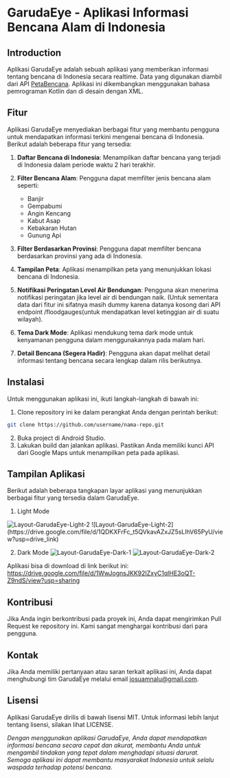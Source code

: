 # GarudaEye - Aplikasi Informasi Bencana Alam di Indonesia

## Introduction

Aplikasi GarudaEye adalah sebuah aplikasi yang memberikan informasi tentang bencana di Indonesia secara realtime. Data yang digunakan diambil dari API [PetaBencana](https://docs.petabencana.id/routes/). Aplikasi ini dikembangkan menggunakan bahasa pemrograman Kotlin dan di desain dengan XML.

## Fitur

Aplikasi GarudaEye menyediakan berbagai fitur yang membantu pengguna untuk mendapatkan informasi terkini mengenai bencana di Indonesia. Berikut adalah beberapa fitur yang tersedia:

1. **Daftar Bencana di Indonesia**: Menampilkan daftar bencana yang terjadi di Indonesia dalam periode waktu 2 hari terakhir.

2. **Filter Bencana Alam**: Pengguna dapat memfilter jenis bencana alam seperti:
   - Banjir
   - Gempabumi
   - Angin Kencang
   - Kabut Asap
   - Kebakaran Hutan
   - Gunung Api

3. **Filter Berdasarkan Provinsi**: Pengguna dapat memfilter bencana berdasarkan provinsi yang ada di Indonesia.

4. **Tampilan Peta**: Aplikasi menampilkan peta yang menunjukkan lokasi bencana di Indonesia.

5. **Notifikasi Peringatan Level Air Bendungan**: Pengguna akan menerima notifikasi peringatan jika level air di bendungan naik. (Untuk sementara data dari fitur ini sifatnya masih dummy karena datanya kosong dari API endpoint /floodgauges(untuk mendapatkan level ketinggian air di suatu wilayah).

6. **Tema Dark Mode**: Aplikasi mendukung tema dark mode untuk kenyamanan pengguna dalam menggunakannya pada malam hari.

7. **Detail Bencana (Segera Hadir)**: Pengguna akan dapat melihat detail informasi tentang bencana secara lengkap dalam rilis berikutnya.

## Instalasi

Untuk menggunakan aplikasi ini, ikuti langkah-langkah di bawah ini:

1. Clone repository ini ke dalam perangkat Anda dengan perintah berikut:

```bash
git clone https://github.com/username/nama-repo.git
```

2. Buka project di Android Studio.
3. Lakukan build dan jalankan aplikasi. Pastikan Anda memiliki kunci API dari Google Maps untuk menampilkan peta pada aplikasi.

## Tampilan Aplikasi
Berikut adalah beberapa tangkapan layar aplikasi yang menunjukkan berbagai fitur yang tersedia dalam GarudaEye.
1. Light Mode
<img src="https://drive.google.com/file/d/1Oh5kbJ-OWtWDZTRGTzv1P6DkwOWGFUgB/view?usp=drive_link" alt="Layout-GarudaEye-Light-2"/>
![Layout-GarudaEye-Light-2](https://drive.google.com/file/d/1QDKXFrFc_t5QVkavAZxJZ5sLlhV65PyU/view?usp=drive_link)

2. Dark Mode
![Layout-GarudaEye-Dark-1](https://drive.google.com/file/d/1pwxXo0gmvdeMP-DIUPWIUnaHCFS8Jqe-/view?usp=drive_link)
![Layout-GarudaEye-Dark-2](https://drive.google.com/file/d/1qZii_LvYfzSKR60_GywAm3HsRUh_ySU0/view?usp=drive_link)

Aplikasi bisa di download di link berikut ini:
https://drive.google.com/file/d/1WwJognsJKK92IZxyC1qlHE3oQT-Z9ndS/view?usp=sharing

## Kontribusi
Jika Anda ingin berkontribusi pada proyek ini, Anda dapat mengirimkan Pull Request ke repository ini. Kami sangat menghargai kontribusi dari para pengguna.

## Kontak
Jika Anda memiliki pertanyaan atau saran terkait aplikasi ini, Anda dapat menghubungi tim GarudaEye melalui email josuamnalu@gmail.com.

## Lisensi
Aplikasi GarudaEye dirilis di bawah lisensi MIT. Untuk informasi lebih lanjut tentang lisensi, silakan lihat LICENSE.

*Dengan menggunakan aplikasi GarudaEye, Anda dapat mendapatkan informasi bencana secara cepat dan akurat, membantu Anda untuk mengambil tindakan yang tepat dalam menghadapi situasi darurat. Semoga aplikasi ini dapat membantu masyarakat Indonesia untuk selalu waspada terhadap potensi bencana.*
